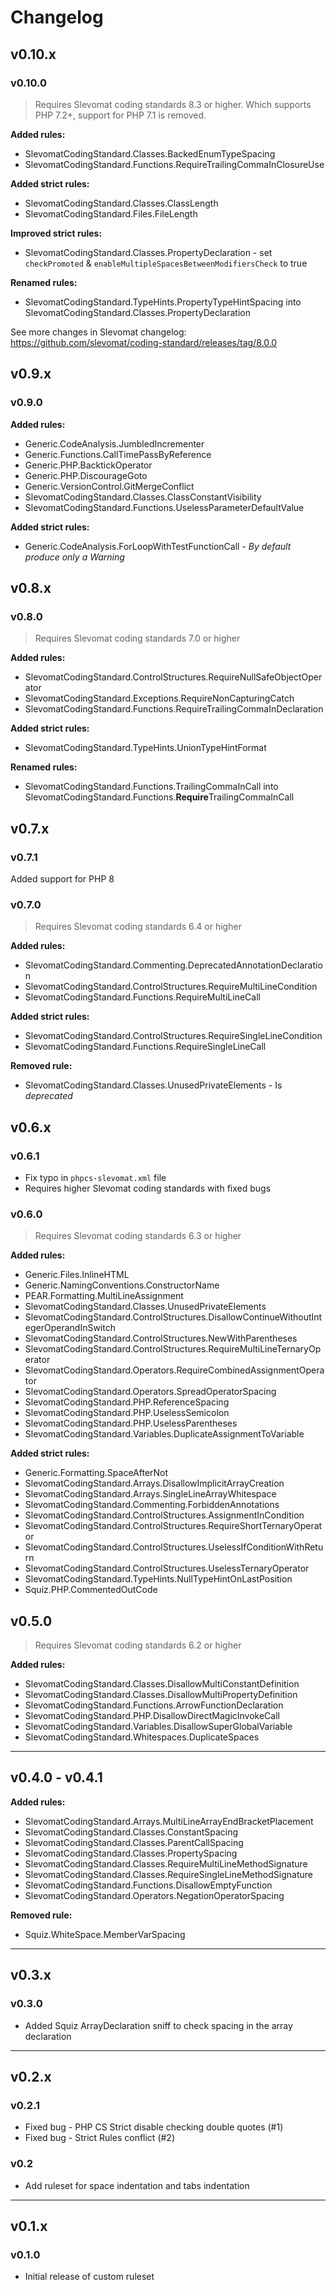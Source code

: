 # Changelog

## v0.10.x

### v0.10.0

> Requires Slevomat coding standards 8.3 or higher. Which supports PHP 7.2+, support for PHP 7.1 is removed.

**Added rules:**
- SlevomatCodingStandard.Classes.BackedEnumTypeSpacing
- SlevomatCodingStandard.Functions.RequireTrailingCommaInClosureUse


**Added strict rules:**
- SlevomatCodingStandard.Classes.ClassLength
- SlevomatCodingStandard.Files.FileLength

**Improved strict rules:**
- SlevomatCodingStandard.Classes.PropertyDeclaration - set `checkPromoted` & `enableMultipleSpacesBetweenModifiersCheck` to true

**Renamed rules:**
 - SlevomatCodingStandard.TypeHints.PropertyTypeHintSpacing into SlevomatCodingStandard.Classes.PropertyDeclaration

See more changes in Slevomat changelog: https://github.com/slevomat/coding-standard/releases/tag/8.0.0

## v0.9.x

### v0.9.0

**Added rules:**
 - Generic.CodeAnalysis.JumbledIncrementer
 - Generic.Functions.CallTimePassByReference
 - Generic.PHP.BacktickOperator
 - Generic.PHP.DiscourageGoto
 - Generic.VersionControl.GitMergeConflict
 - SlevomatCodingStandard.Classes.ClassConstantVisibility
 - SlevomatCodingStandard.Functions.UselessParameterDefaultValue

**Added strict rules:**
 - Generic.CodeAnalysis.ForLoopWithTestFunctionCall - *By default produce only a Warning*

## v0.8.x

### v0.8.0

> Requires Slevomat coding standards 7.0 or higher

**Added rules:**
 - SlevomatCodingStandard.ControlStructures.RequireNullSafeObjectOperator
 - SlevomatCodingStandard.Exceptions.RequireNonCapturingCatch
 - SlevomatCodingStandard.Functions.RequireTrailingCommaInDeclaration

**Added strict rules:**
 - SlevomatCodingStandard.TypeHints.UnionTypeHintFormat

**Renamed rules:**
 - SlevomatCodingStandard.Functions.TrailingCommaInCall into SlevomatCodingStandard.Functions.**Require**TrailingCommaInCall

## v0.7.x

### v0.7.1

Added support for PHP 8

### v0.7.0

> Requires Slevomat coding standards 6.4 or higher

**Added rules:**
 - SlevomatCodingStandard.Commenting.DeprecatedAnnotationDeclaration
 - SlevomatCodingStandard.ControlStructures.RequireMultiLineCondition
 - SlevomatCodingStandard.Functions.RequireMultiLineCall

**Added strict rules:**
 - SlevomatCodingStandard.ControlStructures.RequireSingleLineCondition
 - SlevomatCodingStandard.Functions.RequireSingleLineCall

 **Removed rule:**
 - SlevomatCodingStandard.Classes.UnusedPrivateElements - Is *deprecated*

## v0.6.x

### v0.6.1

 - Fix typo in `phpcs-slevomat.xml` file
 - Requires higher Slevomat coding standards with fixed bugs

### v0.6.0

> Requires Slevomat coding standards 6.3 or higher

**Added rules:**
 - Generic.Files.InlineHTML
 - Generic.NamingConventions.ConstructorName
 - PEAR.Formatting.MultiLineAssignment
 - SlevomatCodingStandard.Classes.UnusedPrivateElements
 - SlevomatCodingStandard.ControlStructures.DisallowContinueWithoutIntegerOperandInSwitch
 - SlevomatCodingStandard.ControlStructures.NewWithParentheses
 - SlevomatCodingStandard.ControlStructures.RequireMultiLineTernaryOperator
 - SlevomatCodingStandard.Operators.RequireCombinedAssignmentOperator
 - SlevomatCodingStandard.Operators.SpreadOperatorSpacing
 - SlevomatCodingStandard.PHP.ReferenceSpacing
 - SlevomatCodingStandard.PHP.UselessSemicolon
 - SlevomatCodingStandard.PHP.UselessParentheses
 - SlevomatCodingStandard.Variables.DuplicateAssignmentToVariable

**Added strict rules:**
 - Generic.Formatting.SpaceAfterNot
 - SlevomatCodingStandard.Arrays.DisallowImplicitArrayCreation
 - SlevomatCodingStandard.Arrays.SingleLineArrayWhitespace
 - SlevomatCodingStandard.Commenting.ForbiddenAnnotations
 - SlevomatCodingStandard.ControlStructures.AssignmentInCondition
 - SlevomatCodingStandard.ControlStructures.RequireShortTernaryOperator
 - SlevomatCodingStandard.ControlStructures.UselessIfConditionWithReturn
 - SlevomatCodingStandard.ControlStructures.UselessTernaryOperator
 - SlevomatCodingStandard.TypeHints.NullTypeHintOnLastPosition
 - Squiz.PHP.CommentedOutCode

## v0.5.0

> Requires Slevomat coding standards 6.2 or higher

**Added rules:**
- SlevomatCodingStandard.Classes.DisallowMultiConstantDefinition
- SlevomatCodingStandard.Classes.DisallowMultiPropertyDefinition
- SlevomatCodingStandard.Functions.ArrowFunctionDeclaration
- SlevomatCodingStandard.PHP.DisallowDirectMagicInvokeCall
- SlevomatCodingStandard.Variables.DisallowSuperGlobalVariable
- SlevomatCodingStandard.Whitespaces.DuplicateSpaces

---

## v0.4.0 - v0.4.1

**Added rules:**

- SlevomatCodingStandard.Arrays.MultiLineArrayEndBracketPlacement
- SlevomatCodingStandard.Classes.ConstantSpacing
- SlevomatCodingStandard.Classes.ParentCallSpacing
- SlevomatCodingStandard.Classes.PropertySpacing
- SlevomatCodingStandard.Classes.RequireMultiLineMethodSignature
- SlevomatCodingStandard.Classes.RequireSingleLineMethodSignature
- SlevomatCodingStandard.Functions.DisallowEmptyFunction
- SlevomatCodingStandard.Operators.NegationOperatorSpacing

**Removed rule:**
- Squiz.WhiteSpace.MemberVarSpacing

---

## v0.3.x

### v0.3.0

- Added Squiz ArrayDeclaration sniff to check spacing in the array declaration

---

## v0.2.x

### v0.2.1

- Fixed bug - PHP CS Strict disable checking double quotes (#1)
- Fixed bug - Strict Rules conflict (#2)

### v0.2

- Add ruleset for space indentation and tabs indentation

---

## v0.1.x

### v0.1.0

- Initial release of custom ruleset
